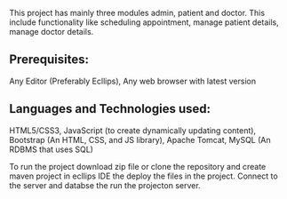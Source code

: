 This project has mainly three modules admin, patient and doctor. This include functionality like scheduling appointment, manage patient details, manage doctor details.

## Prerequisites:
Any Editor (Preferably Ecllips),
Any web browser with latest version

## Languages and Technologies used:
HTML5/CSS3,
JavaScript (to create dynamically updating content),
Bootstrap (An HTML, CSS, and JS library),
Apache Tomcat,
MySQL (An RDBMS that uses SQL)


To run the project download zip file or clone the repository and create maven project in ecllips IDE the deploy the files in the project. Connect to the server and databse the run the projecton server.
